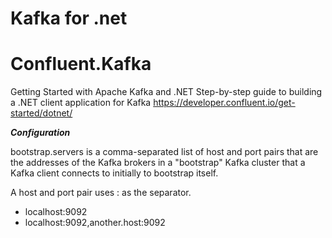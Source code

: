 # Kafka for .net 



# Confluent.Kafka



Getting Started with Apache Kafka and .NET
Step-by-step guide to building a .NET client application for Kafka
https://developer.confluent.io/get-started/dotnet/





***Configuration***

bootstrap.servers is a comma-separated list of host and port pairs that are the addresses of the Kafka brokers in a "bootstrap" Kafka cluster that a Kafka client connects to initially to bootstrap itself.

A host and port pair uses : as the separator.

- localhost:9092
- localhost:9092,another.host:9092



